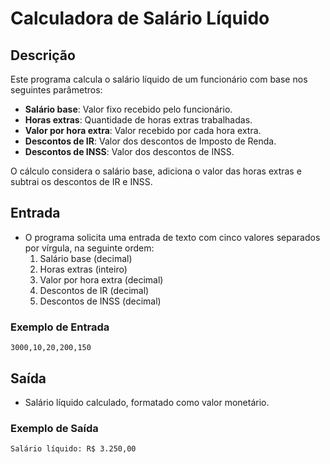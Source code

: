 # Calculadora de Salário Líquido

## Descrição
Este programa calcula o salário líquido de um funcionário com base nos seguintes parâmetros:
- **Salário base**: Valor fixo recebido pelo funcionário.
- **Horas extras**: Quantidade de horas extras trabalhadas.
- **Valor por hora extra**: Valor recebido por cada hora extra.
- **Descontos de IR**: Valor dos descontos de Imposto de Renda.
- **Descontos de INSS**: Valor dos descontos de INSS.

O cálculo considera o salário base, adiciona o valor das horas extras e subtrai os descontos de IR e INSS.

## Entrada
- O programa solicita uma entrada de texto com cinco valores separados por vírgula, na seguinte ordem:
  1. Salário base (decimal)
  2. Horas extras (inteiro)
  3. Valor por hora extra (decimal)
  4. Descontos de IR (decimal)
  5. Descontos de INSS (decimal)

### Exemplo de Entrada
```
3000,10,20,200,150
```

## Saída
- Salário líquido calculado, formatado como valor monetário.

### Exemplo de Saída
```
Salário líquido: R$ 3.250,00
```


